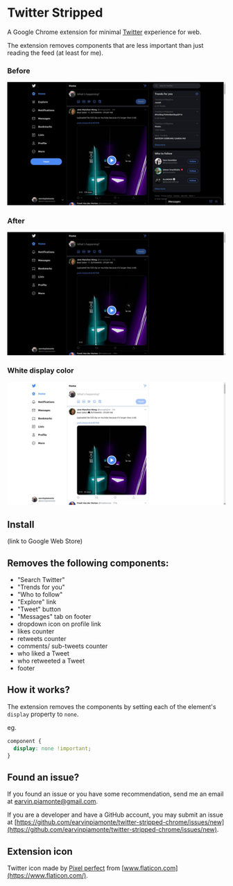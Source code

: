 # Twitter Stripped

A Google Chrome extension for minimal [Twitter](https://twitter.com/) experience for web.

The extension removes components that are less important than just reading the feed (at least for me).

### Before

![alt text](screenshot-1.jpg "Twitter web screenshot 1")

### After

![alt text](screenshot-2.jpg "Twitter web screenshot 2")

### White display color

![alt text](screenshot-3.jpg "Twitter web screenshot 2")

## Install

(link to Google Web Store)

## Removes the following components:

- "Search Twitter"
- "Trends for you"
- "Who to follow"
- "Explore" link
- "Tweet" button
- "Messages" tab on footer
- dropdown icon on profile link
- likes counter
- retweets counter
- comments/ sub-tweets counter
- who liked a Tweet
- who retweeted a Tweet
- footer

## How it works?

The extension removes the components by setting each of the element's `display` property to `none`.

eg.

```css
component {
  display: none !important;
}
```

## Found an issue?

If you found an issue or you have some recommendation, send me an email at [earvin.piamonte@gmail.com](mailto:earvin.piamonte@gmail.com).

If you are a developer and have a GitHub account, you may submit an issue at [https://github.com/earvinpiamonte/twitter-stripped-chrome/issues/new](https://github.com/earvinpiamonte/twitter-stripped-chrome/issues/new).

## Extension icon

Twitter icon made by [Pixel perfect](https://www.flaticon.com/authors/pixel-perfect) from [www.flaticon.com](https://www.flaticon.com/).
